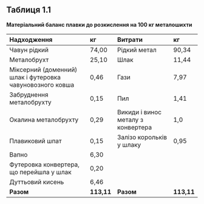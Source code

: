 ## Таблиця 1.1

**Матеріальний баланс плавки до розкислення на 100 кг металошихти**

| Надходження                       | кг    | Витрати                         | кг    |
| :-------------------------------- | :---- | :------------------------------ | :---- |
| Чавун рідкий                      | 74,00 | Рідкий метал                    | 90,34 |
| Металобрухт                      | 25,10 | Шлак                            | 11,44 |
| Міксерний (доменний) шлак і футеровка чавуновозного ковша | 0,46  | Гази                             | 7,97  |
| Забруднення металобрухту          | 0,15  | Пил                              | 1,41  |
| Окалина металобрухту              | 0,29  | Викиди і винос металу з конвертера | 1,0   |
| Плавиковий шпат                   | 0,15  | Залізо корольків у шлаку         | 0,95  |
| Вапно                             | 6,30  |                                 |       |
| Футеровка конвертера, що перейшла у шлак | 0,20  |                                 |       |
| Дуттьовий кисень                  | 6,46  |                                 |       |
| **Разом** | **113,11** | **Разом** | **113,11** |